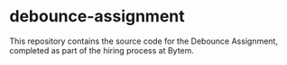 # debounce-assignment
This repository contains the source code for the Debounce Assignment, completed as part of the hiring process at Bytem.

